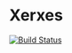 # Xerxes

[![Build Status](https://github.com/dlozeve/Xerxes.jl/workflows/CI/badge.svg)](https://github.com/dlozeve/Xerxes.jl/actions)
